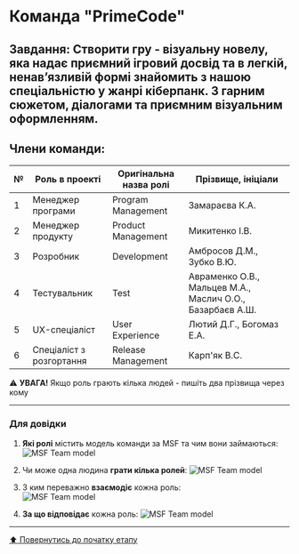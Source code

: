 # Команда "PrimeCode"

## Завдання: Створити гру - візуальну новелу, яка надає приємний ігровий досвід та в легкій, ненав’язливій формі знайомить з нашою спеціальністю у жанрі кіберпанк. З гарним сюжетом, діалогами та приємним візуальним оформленням.

## Члени команди:

|№  | Роль в проекті            | Оригінальна назва ролі    | Прізвище, ініціали         |
|---|---------------------------|---------------------------|---------------------------|
| 1 | Менеджер програми         | Program Management        | Замараєва К.А.        |
| 2 | Менеджер продукту         | Product Management        | Микитенко І.В.       |
| 3 | Розробник                 | Development               | Амбросов Д.М., Зубко В.Ю.      |
| 4 | Тестувальник              | Test                      | Авраменко О.В., Мальцев М.А., Маслич О.О., Базарбаєв А.Ш.      |
| 5 | UX-спеціаліст             | User Experience           | Лютий Д.Г., Богомаз Е.А.     |
| 6 | Спеціаліст з розгортання  | Release Management        | Карп'як В.С.

:warning: **УВАГА!** Якщо роль грають кілька людей - пишіть два прізвища через кому

---
### Для довідки
1. **Які ролі** містить модель команди за MSF та чим вони займаються:
![MSF Team model](/docs/images/resources/MSF%20team%20model.jpg)

2. Чи може одна людина **грати кілька ролей**:
![MSF Team model](/docs/images/resources/MSF%20roles%20combinations.png)

1. З ким переважно **взаємодіє** кожна роль:<br>
![MSF Team model](/docs/images/resources/MSF%20roles%20focus.gif)

1. **За що відповідає** кожна роль:
![MSF Team model](/docs/images/resources/MSF%20roles%20responsibilities.png)

---
[:arrow_up: Повернутись до початку етапу](/docs/1.Envisioning/README.md)
